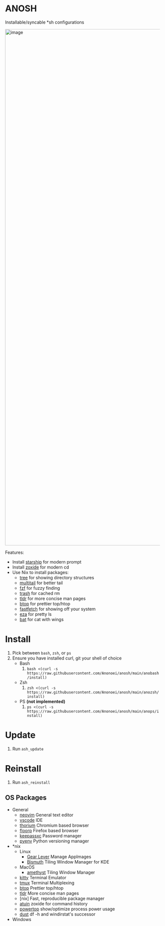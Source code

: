 # ANOSH
 Installable/syncable *sh configurations

<img width="1680" alt="image" src="https://github.com/Anonoei/anosh/assets/73118441/1b43a8ba-46b9-471a-a145-d8667a4a8c13">

Features:
 - Install [starship](https://starship.rs/) for modern prompt
 - Install [zoxide](https://github.com/ajeetdsouza/zoxide) for modern cd
 - Use Nix to install packages:
   - [tree]() for showing directory structures
   - [multitail](https://vanheusden.com/multitail) for better tail
   - [fzf](https://github.com/junegunn/fzf) for fuzzy finding
   - [trash]() for cached rm
   - [tldr]() for more concise man pages
   - [btop]() for prettier top/htop
   - [fastfetch](https://github.com/fastfetch-cli/fastfetch) for showing off your system
   - [eza](https://github.com/eza-community/eza) for pretty ls
   - [bat](https://github.com/sharkdp/bat) for cat with wings

# Install
 1. Pick between `bash`, `zsh`, or `ps`
 2. Ensure you have installed curl, git your shell of choice
    - Bash
      1. `bash <(curl -s https://raw.githubusercontent.com/Anonoei/anosh/main/anobash/install)`
    - Zsh
      1. `zsh <(curl -s https://raw.githubusercontent.com/Anonoei/anosh/main/anozsh/install)`
    - PS **(not implemented)**
      1. `ps <(curl -s https://raw.githubusercontent.com/Anonoei/anosh/main/anops/install)`

# Update
 1. Run `ash_update`

# Reinstall
 1. Run `ash_reinstall`

## OS Packages
 - General
   - [neovim](https://neovim.io/) General text editor
   - [vscode](https://code.visualstudio.com/) IDE
   - [thorium](https://thorium.rocks/) Chromium based browser
   - [floorp](https://floorp.app/en/) Firefox based browser
   - [keepassxc](https://keepassxc.org/) Password manager
   - [pyenv](https://github.com/pyenv/pyenv) Python versioning manager
 - *nix
   - Linux
     - [Gear Lever](https://github.com/mijorus/gearlever) Manage AppImages
     - [Bismuth](https://github.com/Bismuth-Forge/bismuth) Tiling Window Manager for KDE
   - MacOS
     - [amethyst](https://ianyh.com/amethyst/) Tiling Window Manager
   - [kitty](https://sw.kovidgoyal.net/kitty/) Terminal Emulator
   - [tmux](https://github.com/tmux/tmux) Terminal Multiplexing
   - [btop](https://github.com/aristocratos/btop) Prettier top/htop
   - [tldr](https://github.com/tldr-pages/tldr) More concise man pages
   - [nix] Fast, reproducible package manager
   - [atuin](https://github.com/atuinsh/atuin) zoxide for command history
   - [powertop](https://github.com/fenrus75/powertop) show/optimize process power usage
   - [dust](https://github.com/bootandy/dust) df -h and windirstat's successor
 - Windows
